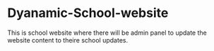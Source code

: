 # Dyanamic-School-website
This is school website where there will be admin panel to update the website content to theire school updates.
